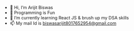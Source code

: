 - 👋 Hi, I’m Arijit Biswas
- 👀 Programming is Fun
- 🌱 I’m currently learning React JS & brush up my DSA skills
- 📫 My mail Id is biswasarijit8017652954@gmail.com

